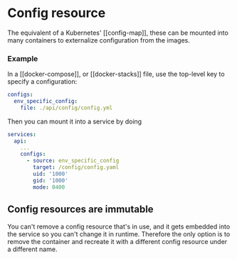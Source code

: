 # Config resource
The equivalent of a Kubernetes' [[config-map]], these can be mounted into many containers to externalize configuration from the images.

### Example
In a [[docker-compose]], or [[docker-stacks]] file, use the top-level key to specify a configuration:

```yaml
configs:
  env_specific_config:
    file: ./api/config/config.yml
```

Then you can mount it into a service by doing

```yaml
services:
  api:
    ...
    configs:
      - source: env_specific_config
        target: /config/config.yaml
        uid: '1000'
        gid: '1000'
        mode: 0400
```

## Config resources are immutable
You can't remove a config resource that's in use, and it gets embedded into the service so you can't change it in runtime. Therefore the only option is to remove the container and recreate it with a different config resource under a different name.
